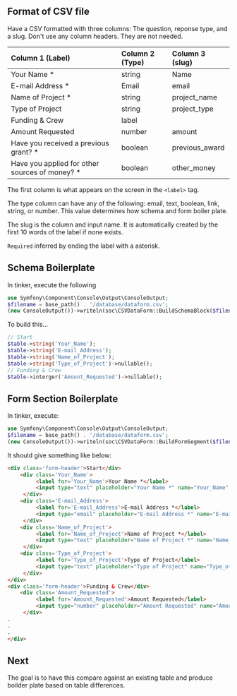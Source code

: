 




Format of CSV file
-

Have a CSV formatted with three columns: The question, reponse type, and a slug. Don't use any column headers. They are not needed. 

| Column 1 (Label)      | Column 2 (Type)    | Column 3  (slug)   |
| :------------- | :---------- | :----------- |
| Your Name *	|   string	|       Name|
|E-mail Address *	|Email|	email|
|Name of Project *	|string|	project_name|
|Type of Project	|string	|project_type|
|Funding & Crew	|label|	|
|Amount Requested	|number|	amount|
|Have you received a previous grant? *	|boolean|	previous_award|
|Have you applied for other sources of money? *	|boolean|	other_money|

The first column is what appears on the screen in the `<label>` tag. 

The type column can have any of the following: email, text, boolean, link, string, or number. This value determines how schema and form boiler plate.

The slug is the column and input name. It is automatically created by the first 10 words of the label if none exists. 

`Required` inferred by ending the label with a asterisk.  


Schema Boilerplate
-
In tinker, execute the following

```php
use Symfony\Component\Console\Output\ConsoleOutput;
$filename = base_path() . '/database/dataform.csv';
(new ConsoleOutput())->writeln(soc\CSVDataForm::BuildSchemaBlock($filename));
```

To build this...
```php
// Start
$table->string('Your_Name');
$table->string('E-mail_Address');
$table->string('Name_of_Project');
$table->string('Type_of_Project')->nullable();
// Funding & Crew
$table->interger('Amount_Requested')->nullable();
```


Form Section Boilerplate
-
In tinker, execute:
```php
use Symfony\Component\Console\Output\ConsoleOutput;
$filename = base_path() . '/database/dataform.csv';
(new ConsoleOutput())->writeln(soc\CSVDataForm::BuildFormSegment($filename));
```

It should give something like below:
```html
<div class='form-header'>Start</div>
	<div class='Your_Name'> 
		 <label for='Your_Name'>Your Name *</label> 
 		 <input type="text" placeholder="Your Name *" name="Your_Name" required='true'/> 
	 </div>
	<div class='E-mail_Address'> 
		 <label for='E-mail_Address'>E-mail Address *</label> 
 		 <input type="email" placeholder="E-mail Address *" name="E-mail_Address" required='true'/> 
	 </div>
	<div class='Name_of_Project'> 
		 <label for='Name_of_Project'>Name of Project *</label> 
 		 <input type="text" placeholder="Name of Project *" name="Name_of_Project" required='true'/> 
	 </div>
	<div class='Type_of_Project'> 
		 <label for='Type_of_Project'>Type of Project</label> 
 		 <input type="text" placeholder="Type of Project" name="Type_of_Project" required='false'/> 
	 </div>
</div>
<div class='form-header'>Funding & Crew</div>
	<div class='Amount_Requested'> 
		 <label for='Amount_Requested'>Amount Requested</label> 
 		 <input type="number" placeholder="Amount Requested" name="Amount_Requested" required='false'/> 
	 </div>
.
.
.
</div>
```


Next
-
The goal is to have this compare against an existing table and produce boilder plate based on table differences. 
